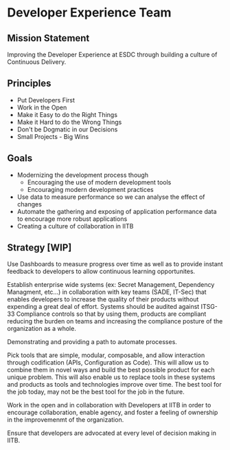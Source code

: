 # Developer Experience Team

## Mission Statement
Improving the Developer Experience at ESDC through building a culture of Continuous Delivery.

## Principles

- Put Developers First
- Work in the Open
- Make it Easy to do the Right Things
- Make it Hard to do the Wrong Things
- Don't be Dogmatic in our Decisions
- Small Projects - Big Wins

## Goals
- Modernizing the development process though
  - Encouraging the use of modern development tools
  - Encouraging modern development practices
- Use data to measure performance so we can analyse the effect of changes
- Automate the gathering and exposing of application performance data to encourage more robust applications
- Creating a culture of collaboration in IITB

## Strategy [WIP]

Use Dashboards to measure progress over time as well as to provide instant feedback to developers to allow continuous learning opportunites.

Establish enterprise wide systems (ex: Secret Management, Dependency Managment, etc...) in collaboration with key teams (SADE, IT-Sec) that enables developers to increase the quality of their products without expending a great deal of effort. Systems should be audited against ITSG-33 Compliance controls so that by using them, products are compliant reducing the burden on teams and increasing the compliance posture of the organization as a whole. 

Demonstrating and providing a path to automate processes.

Pick tools that are simple, modular, composable, and allow interaction through codification (APIs, Configuration as Code). This will allow us to combine them in novel ways and build the best possible product for each unique problem. This will also enable us to replace tools in these systems and products as tools and technologies improve over time. The best tool for the job today, may not be the best tool for the job in the future.  

Work in the open and in collaboration with Developers at IITB in order to encourage collaboration, enable agency, and foster a feeling of ownership in the improvemenmt of the organization.

Ensure that developers are advocated at every level of decision making in IITB.
